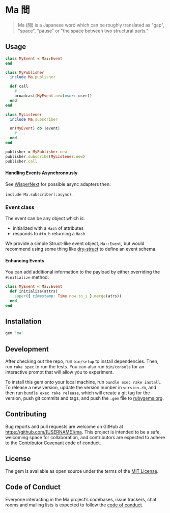# Ma 間

> Ma (間) is a Japanese word which can be roughly translated as "gap", "space", "pause" or "the space between two structural parts."

## Usage

```ruby
class MyEvent < Ma::Event
end

class MyPublisher
  include Ma.publisher

  def call
    # ...
    broadcast(MyEvent.new(user: user))
  end
end

class MyListener
  include Ma.subscriber

  on(MyEvent) do |event|
    # ...
  end
end

publisher = MyPublisher.new
publisher.subscribe(MyListener.new)
publisher.call
```

#### Handling Events Asynchronously

See [WisperNext]() for possible async adapters then:

`include Ma.subscriber(:async)`.

### Event class

The event can be any object which is:

* initialized with a `Hash` of attributes
* responds to `#to_h` returning a `Hash`

We provide a simple Struct-like event object, `Ma::Event`, but would recommend using some
thing like [dry-struct](https://dry-rb.org/gems/dry-struct/1.0/) to define an
event schema.

#### Enhancing Events

You can add additional information to the payload by either overriding the
`#initialize` method:

```ruby
class MyEvent < Ma::Event
  def initialize(attrs)
    super({ timestamp: Time.now.to_i }.merge(atrs))
  end
end
```

## Installation

```ruby
gem 'ma'
```

## Development

After checking out the repo, run `bin/setup` to install dependencies. Then, run `rake spec` to run the tests. You can also run `bin/console` for an interactive prompt that will allow you to experiment.

To install this gem onto your local machine, run `bundle exec rake install`. To release a new version, update the version number in `version.rb`, and then run `bundle exec rake release`, which will create a git tag for the version, push git commits and tags, and push the `.gem` file to [rubygems.org](https://rubygems.org).

## Contributing

Bug reports and pull requests are welcome on GitHub at https://github.com/[USERNAME]/ma. This project is intended to be a safe, welcoming space for collaboration, and contributors are expected to adhere to the [Contributor Covenant](http://contributor-covenant.org) code of conduct.

## License

The gem is available as open source under the terms of the [MIT License](https://opensource.org/licenses/MIT).

## Code of Conduct

Everyone interacting in the Ma project’s codebases, issue trackers, chat rooms and mailing lists is expected to follow the [code of conduct](https://github.com/[USERNAME]/ma/blob/master/CODE_OF_CONDUCT.md).
